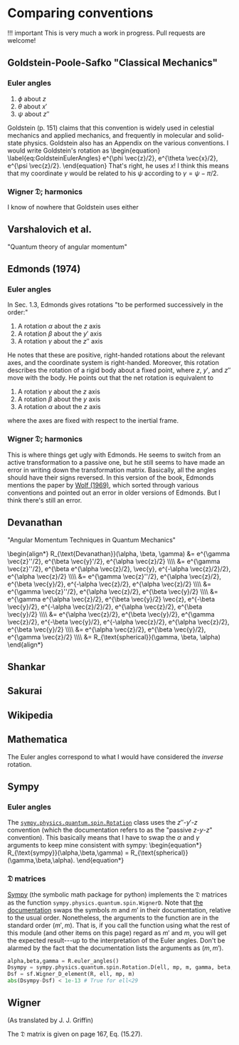 # Comparing conventions

!!! important
    This is very much a work in progress.  Pull requests are welcome!

## Goldstein-Poole-Safko "Classical Mechanics"

### Euler angles

 1. $\phi$ about $z$
 2. $\theta$ about $x'$
 3. $\psi$ about $z''$

Goldstein (p. 151) claims that this convention is widely used in
celestial mechanics and applied mechanics, and frequently in molecular
and solid-state physics.  Goldstein also has an Appendix on the
various conventions.  I would write Goldstein's rotation as
\begin{equation}
  \label{eq:GoldsteinEulerAngles}
  e^{\phi \vec{z}/2}\, e^{\theta \vec{x}/2}\, e^{\psi \vec{z}/2}.
\end{equation}
That's right, he uses $x$!  I think this means that my coordinate
$\gamma$ would be related to his $\psi$ according to $\gamma = \psi -
\pi/2$.

### Wigner $\mathfrak{D}$; harmonics

I know of nowhere that Goldstein uses either

## Varshalovich et al.

"Quantum theory of angular momentum"




## Edmonds (1974)

### Euler angles

In Sec. 1.3, Edmonds gives rotations "to be performed successively in the
order:"

  1. A rotation $\alpha$ about the $z$ axis
  2. A rotation $\beta$ about the $y'$ axis
  3. A rotation $\gamma$ about the $z''$ axis

He notes that these are positive, right-handed rotations about the relevant
axes, and the coordinate system is right-handed.  Moreover, this rotation
describes the rotation of a rigid body about a fixed point, where $z$, $y'$,
and $z''$ move with the body.  He points out that the net rotation is
equivalent to

  1. A rotation $\gamma$ about the $z$ axis
  2. A rotation $\beta$ about the $y$ axis
  3. A rotation $\alpha$ about the $z$ axis

where the axes are fixed with respect to the inertial frame.


### Wigner $\mathfrak{D}$; harmonics

This is where things get ugly with Edmonds.  He seems to switch from an active
transformation to a passive one, but he still seems to have made an error in
writing down the transformation matrix.  Basically, all the angles should have
their signs reversed.  In this version of the book, Edmonds mentions the paper
by
[Wolf (1969)](http://scitation.aip.org/content/aapt/journal/ajp/37/5/10.1119/1.1975665),
which sorted through various conventions and pointed out an error in older
versions of Edmonds.  But I think there's still an error.


## Devanathan

"Angular Momentum Techniques in Quantum Mechanics"


\begin{align\*}
  R_{\text{Devanathan}}(\alpha, \beta, \gamma)
  &=
  e^{\gamma \vec{z}''/2}\, e^{\beta \vec{y}'/2}\, e^{\alpha \vec{z}/2} \\\\\\\\
  &=
  e^{\gamma \vec{z}''/2}\, e^{\beta e^{\alpha \vec{z}/2}\, \vec{y}\,
  e^{-\alpha \vec{z}/2}/2}\, e^{\alpha \vec{z}/2} \\\\\\\\
  &=
  e^{\gamma \vec{z}''/2}\, e^{\alpha \vec{z}/2}\, e^{\beta
  \vec{y}/2}\, e^{-\alpha \vec{z}/2}\, e^{\alpha \vec{z}/2} \\\\\\\\
  &=
  e^{\gamma \vec{z}''/2}\, e^{\alpha \vec{z}/2}\, e^{\beta
  \vec{y}/2} \\\\\\\\
  &=
  e^{\gamma e^{\alpha \vec{z}/2}\, e^{\beta \vec{y}/2} \vec{z}\,
  e^{-\beta \vec{y}/2}\, e^{-\alpha \vec{z}/2}/2}\, e^{\alpha
  \vec{z}/2}\, e^{\beta \vec{y}/2} \\\\\\\\
  &=
  e^{\alpha \vec{z}/2}\, e^{\beta \vec{y}/2}\, e^{\gamma \vec{z}/2}\,
  e^{-\beta \vec{y}/2}\, e^{-\alpha \vec{z}/2}\, e^{\alpha
  \vec{z}/2}\, e^{\beta \vec{y}/2} \\\\\\\\
  &=
  e^{\alpha \vec{z}/2}\, e^{\beta \vec{y}/2}\, e^{\gamma \vec{z}/2}
  \\\\\\\\
  &= R_{\text{spherical}}(\gamma, \beta, \alpha)
\end{align\*}



## Shankar


## Sakurai


## Wikipedia


## Mathematica

The Euler angles correspond to what I would have considered the
*inverse* rotation.

## Sympy

### Euler angles

The
[`sympy.physics.quantum.spin.Rotation`](http://docs.sympy.org/dev/modules/physics/quantum/spin.html#sympy.physics.quantum.spin.Rotation)
class uses the $z''$-$y'$-$z$ convention (which the documentation refers to
as the "passive $z$-$y$-$z$" convention).  This basically means that I have
to swap the $\alpha$ and $\gamma$ arguments to keep mine consistent with
sympy:
\begin{equation\*}
  R_{\text{sympy}}(\alpha,\beta,\gamma) =
  R_{\text{spherical}}(\gamma,\beta,\alpha).
\end{equation\*}

### $\mathfrak{D}$ matrices

[Sympy](http://sympy.org/en/index.html) (the symbolic math package for
python) implements the $\mathfrak{D}$ matrices as the function
`sympy.physics.quantum.spin.WignerD`.  Note that
[the documentation](http://docs.sympy.org/latest/modules/physics/quantum/spin.html#sympy.physics.quantum.spin.WignerD)
swaps the symbols $m$ and $m'$ in their documentation, relative to the
usual order.  Nonetheless, the arguments to the function are in the
standard order $(m',m)$.  That is, if you call the function using what
the rest of this module (and other items on this page) regard as $m'$
and $m$, you will get the expected result---up to the interpretation
of the Euler angles.  Don't be alarmed by the fact that the
documentation lists the arguments as $(m,m')$.

```python
alpha,beta,gamma = R.euler_angles()
Dsympy = sympy.physics.quantum.spin.Rotation.D(ell, mp, m, gamma, beta, alpha).doit().evalf(n=32).conjugate()
Dsf = sf.Wigner_D_element(R, ell, mp, m)
abs(Dsympy-Dsf) < 1e-13 # True for ell<29
```

## Wigner

(As translated by J. J. Griffin)

The $\mathfrak{D}$ matrix is given on page 167, Eq. (15.27).
